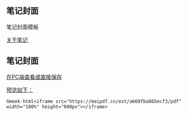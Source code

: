 ## 笔记封面
笔记封面模板

[关于笔记](https://beijiushare.github.io/about.html "有啥问题评论区讲讲呗")

## 笔记封面
[在PC端查看或直接保存](https://beijiushare.github.io/pdfs/2.pdf "这将带来更好的体验")

[预览如下：](https://www.bilibili.com/video/BV113411p7BT/?share_source=copy_web&vd_source=0c8e46cf6aa086ab5fdb778c9f5d8bb2 "白嫖了maifile的免费服务，感谢感谢！另外，再提醒你一遍：互联网并不安全，别乱点链接！")

`Gmeek-html<iframe src="https://maipdf.cn/est/a669fba865ecf3/pdf" width="100%" height="600px"></iframe>`

